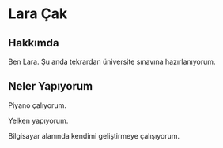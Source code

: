 <h1>Lara Çak</h1>

<h2>Hakkımda</h2>
<!--şu anda ne yaptığımdan bahsediyorum-->
<p>Ben Lara. Şu anda tekrardan üniversite sınavına hazırlanıyorum.</p>

<h2>Neler Yapıyorum</h2>
<!--hobilerimden bahsediyorum-->
<p>Piyano çalıyorum.</p>
<p>Yelken yapıyorum.</p> <!--sadece yazın yapabiliyorum-->
<p>Bilgisayar alanında kendimi geliştirmeye çalışıyorum.</p>
